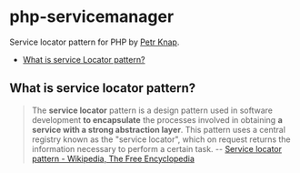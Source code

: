 # php-servicemanager

Service locator pattern for PHP by [Petr Knap].

* [What is service Locator pattern?](#what-is-service-locator-pattern)


## What is service locator pattern?

> The **service locator** pattern is a design pattern used in software development **to encapsulate** the processes involved in obtaining **a service with a strong abstraction layer**. This pattern uses a central registry known as the "service locator", which on request returns the information necessary to perform a certain task.
-- [Service locator pattern - Wikipedia, The Free Encyclopedia]



[Petr Knap]:http://petrknap.cz/
[Service locator pattern - Wikipedia, The Free Encyclopedia]:https://en.wikipedia.org/w/index.php?title=Service_locator_pattern&oldid=698489971
